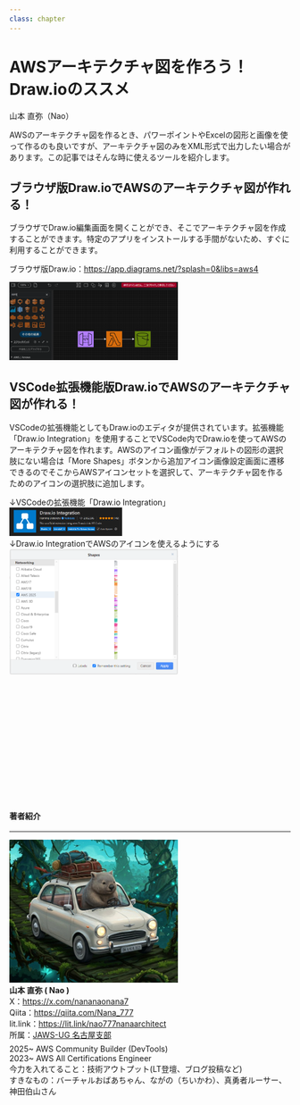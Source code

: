 ```yaml
---
class: chapter
---
```


# AWSアーキテクチャ図を作ろう！Draw.ioのススメ

<div class="flush-right">
山本 直弥（Nao）
</div>


AWSのアーキテクチャ図を作るとき、パワーポイントやExcelの図形と画像を使って作るのも良いですが、アーキテクチャ図のみをXML形式で出力したい場合があります。この記事ではそんな時に使えるツールを紹介します。

## ブラウザ版Draw.ioでAWSのアーキテクチャ図が作れる！
ブラウザでDraw.io編集画面を開くことができ、そこでアーキテクチャ図を作成することができます。特定のアプリをインストールする手間がないため、すぐに利用することができます。

ブラウザ版Draw.io：<span class="footnote">https://app.diagrams.net/?splash=0&libs=aws4</span>


<img src="images/chap-naosan-devtools/drawio_01_brows.png" width="60%">  


## VSCode拡張機能版Draw.ioでAWSのアーキテクチャ図が作れる！
VSCodeの拡張機能としてもDraw.ioのエディタが提供されています。拡張機能「Draw.io Integration」を使用することでVSCode内でDraw.ioを使ってAWSのアーキテクチャ図を作れます。AWSのアイコン画像がデフォルトの図形の選択肢にない場合は「More Shapes」ボタンから追加アイコン画像設定画面に遷移できるのでそこからAWSアイコンセットを選択して、アーキテクチャ図を作るためのアイコンの選択肢に追加します。  


↓VSCodeの拡張機能「Draw.io Integration」  
<img src="images/chap-naosan-devtools/drawio_02_extends.png" width="40%">  
↓Draw.io IntegrationでAWSのアイコンを使えるようにする  
<img src="images/chap-naosan-devtools/drawio_03_extends.png" width="60%">  
　  
　  
　  
　  
　  
　  
　  
　  
　  
　  
　  
#### 著者紹介

---

<div class="author-profile">
    <img src="images/naosan.jpg" width="60%">
    <div>
        <div>
            <b>山本 直弥 ( Nao )</b></br> 
            X：<a href="https://x.com/nananaonana7">https://x.com/nananaonana7</a></br> 
            Qiita：<a href="https://qiita.com/Nana_777">https://qiita.com/Nana_777</a></br> 
            lit.link：<a href="https://qiita.com/Nana_777">https://lit.link/nao777nanaarchitect</a></br> 
            所属：<a href="https://jawsug-nagoya.connpass.com/">JAWS-UG 名古屋支部</a>
        </div>
    </div>
</div>
<p style="margin-top: 0.5em; margin-bottom: 2em;">
2025~ AWS Community Builder (DevTools) </br> 
2023~ AWS All Certifications Engineer </br> 
今力を入れてること：技術アウトプット(LT登壇、ブログ投稿など) </br> 
すきなもの：バーチャルおばあちゃん、ながの（ちいかわ）、真勇者ルーサー、神田伯山さん </br> 
</p>